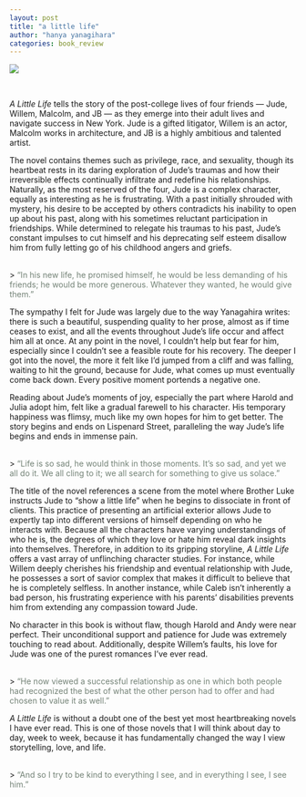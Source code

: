 ```yaml
---
layout: post
title: "a little life"
author: "hanya yanagihara"
categories: book_review
---
```


![](https://images1.penguinrandomhouse.com/cover/9780804172707)

<br>

*A Little Life* tells the story of the post-college lives of four friends — Jude, Willem, Malcolm, and JB — as they emerge into their adult lives and navigate success in New York. Jude is a gifted litigator, Willem is an actor, Malcolm works in architecture, and JB is a highly ambitious and talented artist.

The novel contains themes such as privilege, race, and sexuality, though its heartbeat rests in its daring exploration of Jude’s traumas and how their irreversible effects continually infiltrate and redefine his relationships. Naturally, as the most reserved of the four, Jude is a complex character, equally as interesting as he is frustrating. With a past initially shrouded with mystery, his desire to be accepted by others contradicts his inability to open up about his past, along with his sometimes reluctant participation in friendships. While determined to relegate his traumas to his past, Jude’s constant impulses to cut himself and his deprecating self esteem disallow him from fully letting go of his childhood angers and griefs.

<br>
> <font color="#738276">“In his new life, he promised himself, he would be less demanding of his friends; he would be more generous. Whatever they wanted, he would give them.”</font>

<br>

The sympathy I felt for Jude was largely due to the way Yanagahira writes: there is such a beautiful, suspending quality to her prose, almost as if time ceases to exist, and all the events throughout Jude’s life occur and affect him all at once. At any point in the novel, I couldn’t help but fear for him, especially since I couldn’t see a feasible route for his recovery. The deeper I got into the novel, the more it felt like I’d jumped from a cliff and was falling, waiting to hit the ground, because for Jude, what comes up must eventually come back down. Every positive moment portends a negative one.

Reading about Jude’s moments of joy, especially the part where Harold and Julia adopt him, felt like a gradual farewell to his character. His temporary happiness was flimsy, much like my own hopes for him to get better. The story begins and ends on Lispenard Street, paralleling the way Jude’s life begins and ends in immense pain.

<br>
> <font color="#738276"> “Life is so sad, he would think in those moments. It’s so sad, and yet we all do it. We all cling to it; we all search for something to give us solace.”</font>

<br>

The title of the novel references a scene from the motel where Brother Luke instructs Jude to “show a little life” when he begins to dissociate in front of clients. This practice of presenting an artificial exterior allows Jude to expertly tap into different versions of himself depending on who he interacts with. Because all the characters have varying understandings of who he is, the degrees of which they love or hate him reveal dark insights into themselves. Therefore, in addition to its gripping storyline, *A Little Life* offers a vast array of unflinching character studies. For instance, while Willem deeply cherishes his friendship and eventual relationship with Jude, he possesses a sort of savior complex that makes it difficult to believe that he is completely selfless. In another instance, while Caleb isn’t inherently a bad person, his frustrating experience with his parents’ disabilities prevents him from extending any compassion toward Jude.

No character in this book is without flaw, though Harold and Andy were near perfect. Their unconditional support and patience for Jude was extremely touching to read about. Additionally, despite Willem’s faults, his love for Jude was one of the purest romances I’ve ever read.

<br>
> <font color="#738276">“He now viewed a successful relationship as one in which both people had recognized the best of what the other person had to offer and had chosen to value it as well.”</font>

<br>

*A Little Life* is without a doubt one of the best yet most heartbreaking novels I have ever read. This is one of those novels that I will think about day to day, week to week, because it has fundamentally changed the way I view storytelling, love, and life.

<br>
> <font color="#738276">“And so I try to be kind to everything I see, and in everything I see, I see him.”</font>

<br>